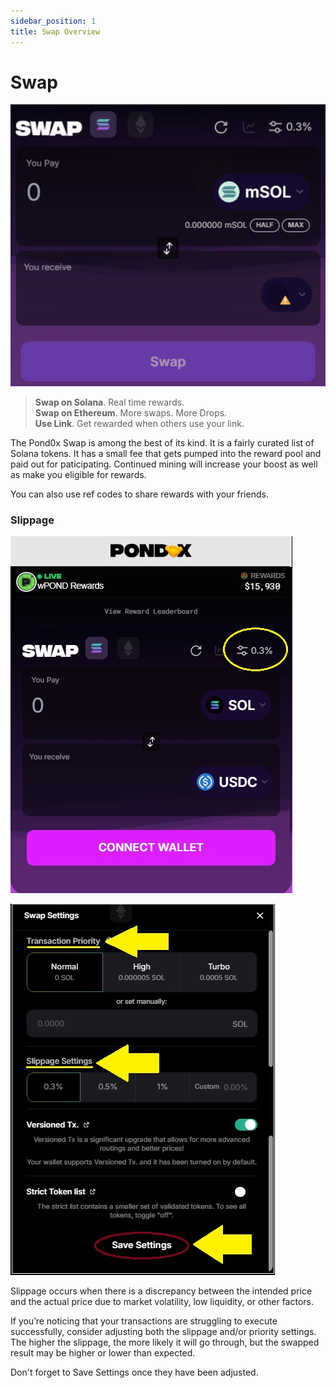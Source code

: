 ```yaml
---
sidebar_position: 1
title: Swap Overview
---
```


# Swap

![Swap](image.png)

>**Swap on Solana**. Real time rewards.\
>**Swap on Ethereum**. More swaps. More Drops.\
>**Use Link**. Get rewarded when others use your link.

The Pond0x Swap is among the best of its kind.  It is a fairly curated list of Solana tokens.  It has a small fee that gets pumped into the reward pool and paid out for paticipating.  Continued mining will increase your boost as well as make you eligible for rewards.

You can also use ref codes to share rewards with your friends.

### Slippage

![Slippage](slippage.png)

![Slippage2](slippage-2.png)

Slippage occurs when there is a discrepancy between the intended price and the actual price due to market volatility, low liquidity, or other factors.

If you’re noticing that your transactions are struggling to execute successfully, consider adjusting both the slippage and/or priority settings.  The higher the slippage, the more likely it will go through, but the swapped result may be higher or lower than expected.

Don't forget to Save Settings once they have been adjusted. 
